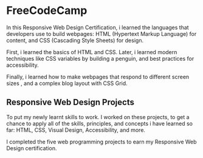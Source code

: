# FreeCodeCamp


In this Responsive Web Design Certification, i learned the languages that developers use to build webpages: HTML (Hypertext Markup Language) for content, and CSS (Cascading Style Sheets) for design.

First, i learned the basics of HTML and CSS. Later, i learned modern techniques like CSS variables by building a penguin, and best practices for accessibility.

Finally, i learned how to make webpages that respond to different screen sizes , and a complex blog layout with CSS Grid.

## Responsive Web Design Projects

To put my newly learnt skills to work. I worked on these projects, to get a chance to apply all of the skills, principles, and concepts i have learned so far: HTML, CSS, Visual Design, Accessibility, and more.

I completed the five web programming projects to earn my Responsive Web Design certification.

